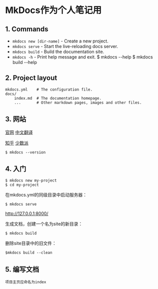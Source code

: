 # MkDocs作为个人笔记用

## 1. Commands

* `mkdocs new [dir-name]` - Create a new project.
* `mkdocs serve` - Start the live-reloading docs server.
* `mkdocs build` - Build the documentation site.
* `mkdocs -h` - Print help message and exit.
  $ mkdocs --help
  $ mkdocs build --help

## 2. Project layout

    mkdocs.yml    # The configuration file.
    docs/
        index.md  # The documentation homepage.
        ...       # Other markdown pages, images and other files.

## 3. 网站
[官网](https://www.mkdocs.org/)
[中文翻译](https://mkdocs.zimoapps.com/)

[知乎](https://zhuanlan.zhihu.com/p/61492480)
[少数派](https://sspai.com/post/47030)

    $ mkdocs --version

## 4. 入门
    $ mkdocs new my-project
    $ cd my-project

在mkdocs.yml的同级目录中启动服务器：

    $ mkdocs serve

<http://127.0.0.1:8000/>

生成文档，创建一个名为site的新目录：

    $ mkdocs build

删除site目录中的旧文件：

    $mkdocs build --clean

## 5. 编写文档
    项目主页应命名为index
